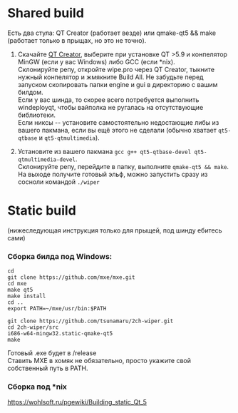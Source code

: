 # Shared build
Есть два стула: QT Creator (работает везде) или qmake-qt5 && make (работает только в прыщах, но это не точно).  

1. Скачайте [QT Creator](https://www.qt.io/), выберите при установке QT >5.9 и конпелятор MinGW (если у вас Windows) либо GCC (если *nix).  
Cклонируйте репу, откройте wipe.pro через QT Creator, тыкните нужный конпелятор и жмякните Build All. 
Не забудьте перед запуском скопировать папки engine и gui в директорию с вашим билдом.  
Если у вас шинда, то скорее всего потребуется выполнить windeployqt, чтобы вайполка не ругалась на отсутствующие библиотеки.   
Если никсы -- установите самостоятельно недостающие либы из вашего пакмана, если вы ещё этого не сделали (обычно хватает `qt5-qtbase` и `qt5-qtmultimedia`).  

2. Установите из вашего пакмана `gcc g++ qt5-qtbase-devel qt5-qtmultimedia-devel`.  
Склонируйте репу, перейдите в папку, выполните `qmake-qt5 && make`. На выходе получите готовый эльф, можно запустить сразу из сосноли командой `./wiper`  

# Static build
(нижеследующая инструкция только для прыщей, под шинду ебитесь сами)  

### Сборка билда под Windows:
```
cd
git clone https://github.com/mxe/mxe.git
cd mxe
make qt5
make install
cd ..
export PATH=~/mxe/usr/bin:$PATH

git clone https://github.com/tsunamaru/2ch-wiper.git
cd 2ch-wiper/src
i686-w64-mingw32.static-qmake-qt5
make
```
Готовый .exe будет в /release  
Ставить MXE в хомяк не обязательно, просто укажите свой собственный путь в PATH.  

### Сборка под *nix
https://wohlsoft.ru/pgewiki/Building_static_Qt_5